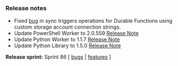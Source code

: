 ### Release notes
<!-- Please add your release notes in the following format:
- My change description (#PR)
-->
- Fixed [bug](https://github.com/Azure/azure-functions-durable-extension/issues/1504) in sync triggers operations for Durable Functions using custom storage account connection strings.
- Update PowerShell Worker to 2.0.559 [Release Note](https://github.com/Azure/azure-functions-powershell-worker/releases/tag/v2.0.559)
- Update Python Worker to 1.1.7 [Release Note](https://github.com/Azure/azure-functions-python-worker/releases/tag/1.1.7)
- Update Python Library to 1.5.0 [Release Note](https://github.com/Azure/azure-functions-python-library/releases/tag/1.5.0)

**Release sprint:** Sprint 86
[ [bugs](https://github.com/Azure/azure-functions-host/issues?q=is%3Aissue+milestone%3A%22Functions+Sprint+86%22+label%3Abug+is%3Aclosed) | [features](https://github.com/Azure/azure-functions-host/issues?q=is%3Aissue+milestone%3A%22Functions+Sprint+86%22+label%3Afeature+is%3Aclosed) ]
